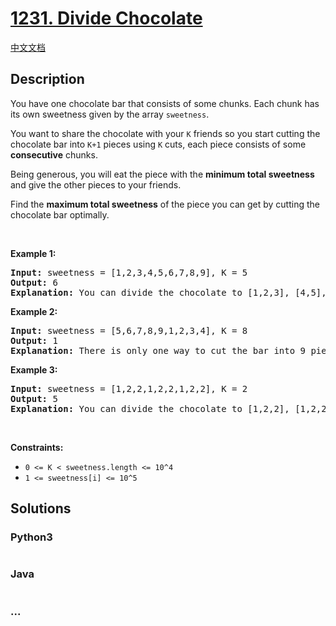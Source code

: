 # [1231. Divide Chocolate](https://leetcode.com/problems/divide-chocolate)

[中文文档](/solution/1200-1299/1231.Divide%20Chocolate/README.md)

## Description

<p>You have one chocolate bar that consists of some chunks. Each chunk has its own sweetness given by the array <code>sweetness</code>.</p>

<p>You want to share the chocolate with your <code>K</code> friends so you start cutting the chocolate bar into <code>K+1</code> pieces using <code>K</code> cuts, each piece consists of some <strong>consecutive</strong> chunks.</p>

<p>Being generous, you will eat the piece with the <strong>minimum total sweetness</strong> and give the other pieces to your friends.</p>

<p>Find the <strong>maximum total sweetness</strong> of the piece you can get by cutting the chocolate bar optimally.</p>

<p> </p>
<p><strong>Example 1:</strong></p>

<pre>
<strong>Input:</strong> sweetness = [1,2,3,4,5,6,7,8,9], K = 5
<strong>Output:</strong> 6
<b>Explanation: </b>You can divide the chocolate to [1,2,3], [4,5], [6], [7], [8], [9]
</pre>

<p><strong>Example 2:</strong></p>

<pre>
<strong>Input:</strong> sweetness = [5,6,7,8,9,1,2,3,4], K = 8
<strong>Output:</strong> 1
<b>Explanation: </b>There is only one way to cut the bar into 9 pieces.
</pre>

<p><strong>Example 3:</strong></p>

<pre>
<strong>Input:</strong> sweetness = [1,2,2,1,2,2,1,2,2], K = 2
<strong>Output:</strong> 5
<b>Explanation: </b>You can divide the chocolate to [1,2,2], [1,2,2], [1,2,2]
</pre>

<p> </p>
<p><strong>Constraints:</strong></p>

<ul>
	<li><code>0 <= K < sweetness.length <= 10^4</code></li>
	<li><code>1 <= sweetness[i] <= 10^5</code></li>
</ul>

## Solutions

<!-- tabs:start -->

### **Python3**

```python

```

### **Java**

```java

```

### **...**

```

```

<!-- tabs:end -->
